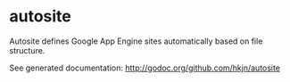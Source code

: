 autosite
========

Autosite defines Google App Engine sites automatically based on file structure.

See generated documentation:
http://godoc.org/github.com/hkjn/autosite
